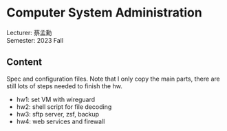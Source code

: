 # Computer System Administration
Lecturer: 蔡孟勳\
Semester: 2023 Fall
## Content
Spec and configuration files. Note that I only copy the main parts, there are still lots of steps needed to finish the hw.
- hw1: set VM with wireguard
- hw2: shell script for file decoding
- hw3: sftp server, zsf, backup
- hw4: web services and firewall